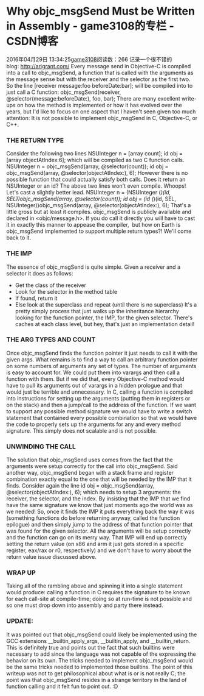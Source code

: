 # Why objc_msgSend Must be Written in Assembly - game3108的专栏 - CSDN博客
2016年04月29日 13:34:25[game3108](https://me.csdn.net/game3108)阅读数：266
记录一个很不错的blog: http://arigrant.com/
Every message send in Objective-C is compiled into a call to objc_msgSend, a function that is called with the arguments as the message sense but with the receiver and the selector as the first two. So the line
[receiver message:foo beforeDate:bar];
will be compiled into to just call a C function:
objc_msgSend(receiver, @selector(message:beforeDate:), foo, bar);
There are many excellent write-ups on how the method is implemented or how it has evolved over the years, but I'd like to focus on one aspect that I haven't seen given too much attention:
It is not possible to implement objc_msgSend in C, Objective-C, or C++.
### THE RETURN TYPE
Consider the following two lines
NSUInteger n = [array count];
id obj = [array objectAtIndex:6];
which will be compiled as two C function calls.
NSUInteger n = objc_msgSend(array,  @selector(count));
id obj = objc_msgSend(array, @selector(objectAtIndex:), 6);
However there is no possible function that could actually satisfy both calls. Does it return an NSUInteger or an id?
The above two lines won't even compile. Whoops! Let's cast a slightly better lead.
NSUInteger n = (NSUInteger (*)(id, SEL))objc_msgSend(array,  @selector(count));
id obj = (id (*)(id, SEL, NSUInteger))objc_msgSend(array, @selector(objectAtIndex:), 6);
That's a little gross but at least it compiles. objc_msgSend is publicly available and declared in <objc/message.h>. If you do call it directly you will have to cast it in exactly this manner to appease the compiler,  but how on Earth is objc_msgSend implemented
 to support multiple return types?! We'll come back to it.
### THE IMP
The essence of objc_msgSend is quite simple. Given a receiver and a selector it does as follows:
- Get the class of the receiver
- Look for the selector in the method table
- If found, return it
- Else look at the superclass and repeat (until there is no superclass)
It's a pretty simply process that just walks up the inheritance hierarchy looking for the function pointer, the IMP, for the given selector. There's caches at each class level, but hey, that's just an implementation detail!
### THE ARG TYPES AND COUNT
Once objc_msgSend finds the function pointer it just needs to call it with the given args. What remains is to find a way to call an arbitrary function pointer on some numbers of arguments any set of types. The number of arguments is easy to account for. We
 could put them into varargs and then call a function with them. But if we did that, every Objective-C method would have to pull its arguments out of varargs in a hidden prologue and that would just be terrible and unnecessary.
In C, calling a function is compiled into instructions for setting up the arguments (putting them in registers or on the stack) and then a jump/call to the address of the function. If we want to support any possible method signature we would have to write a
 switch statement that contained every possible combination so that we would have the code to properly sets up the arguments for any and every method signature. This simply does not scalable and is not possible.
### UNWINDING THE CALL
The solution that objc_msgSend uses comes from the fact that the arguments were setup correctly for the call into objc_msgSend. Said another way, objc_msgSend began with a stack frame and register combination exactly equal to the one that will be needed by
 the IMP that it finds.
Consider again the line
id obj = objc_msgSend(array, @selector(objectAtIndex:), 6);
which needs to setup 3 arguments: the receiver, the selector, and the index. By insisting that the IMP that we find have the same signature we know that just moments ago the world was as we needed! So, once it finds the IMP it puts everything back the way it
 was (something functions do before returning anyway, called the function epilogue) and then simply jump to the address of that function pointer that was found for the given selector. All the arguments will be setup correctly and the function can go on its
 merry way.
That IMP will end up correctly setting the return value (on x86 and arm it just gets stored in a specific register, eax/rax or r0, respectively) and we don't have to worry about the return value issue discussed above.
### WRAP UP
Taking all of the rambling above and spinning it into a single statement would produce: calling a function in C requires the signature to be known for each call-site at compile-time; doing so at run-time is not possible and so one must drop down into assembly
 and party there instead.
### UPDATE:
It was pointed out that objc_msgSend could likely be implemented using the GCC extensions __builtin_apply_args, __builtin_apply, and __builtin_return. This is definitely true and points out the fact that such builtins were necessary to add since the language
 was not capable of the expressing the behavior on its own. The tricks needed to implement objc_msgSend would be the same tricks needed to implemented those builtins. The point of this writeup was not to get philosophical about what is or is not really C; the
 point was that objc_msgSend resides in a strange territory in the land of function calling and it felt fun to point out. :D
